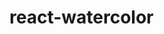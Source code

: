 # react-watercolor


<!-- optional backgroundcolor -->
<!-- todo - color array with weights -->
<!-- todo - custom shapes -->
<!-- todo - text masking -->
<!-- todo - optional rounded paths -->
<!-- todo - optional additional filters -->
<!-- todo - more examples -->
<!-- todo - readme docs -->
